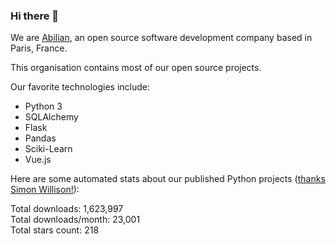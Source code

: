 ### Hi there 👋

We are [Abilian](https://abilian.com/), an open source software development company based in Paris, France.

This organisation contains most of our open source projects.

Our favorite technologies include:

- Python 3
- SQLAlchemy
- Flask
- Pandas
- Sciki-Learn
- Vue.js

Here are some automated stats about our published Python projects
([thanks Simon Willison!][sw-post]):

<!--marker-->
Total downloads: 1,623,997<br>
Total downloads/month: 23,001<br>
Total stars count: 218
<!--end-->

[sw-post]: https://simonwillison.net/2020/Jul/10/self-updating-profile-readme/